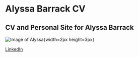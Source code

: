 # Alyssa Barrack CV
## CV and Personal Site for Alyssa Barrack
![Image of Alyssa](https://github.com/user-attachments/assets/2239e1df-ff85-4e2c-ad10-118f58fcfd6f){width=2px height=3px}


[LinkedIn](https://www.linkedin.com/in/abarrack/)
